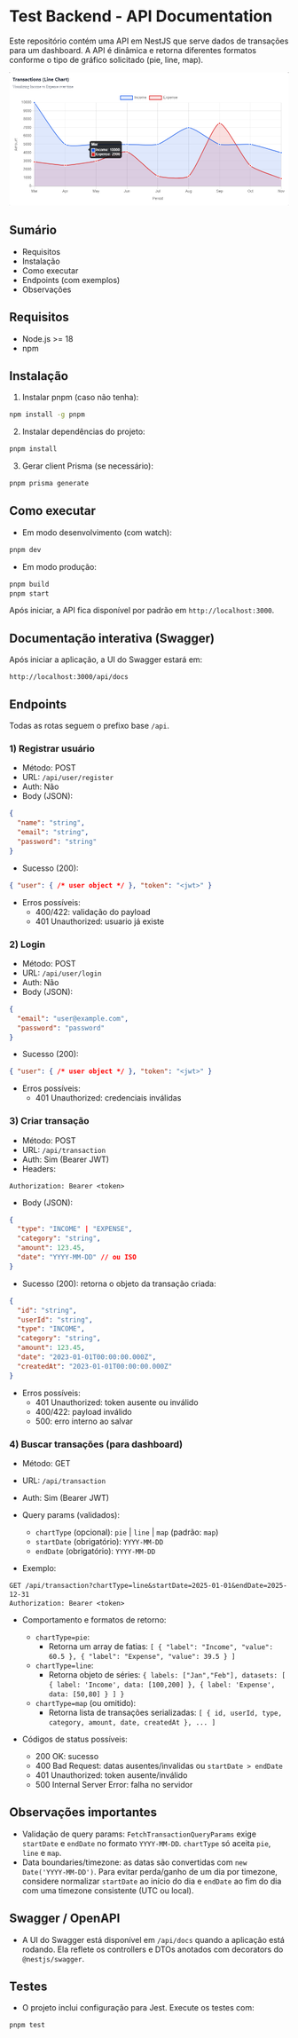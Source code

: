 # Test Backend - API Documentation

Este repositório contém uma API em NestJS que serve dados de transações para um dashboard. A API é dinâmica e retorna diferentes formatos conforme o tipo de gráfico solicitado (pie, line, map).

![Example line chart of transactions](https://raw.githubusercontent.com/isacrodriguesdev/test-backend/master/example.png)


## Sumário
- Requisitos
- Instalação
- Como executar
- Endpoints (com exemplos)
- Observações

## Requisitos
- Node.js >= 18
- npm

## Instalação

1. Instalar pnpm (caso não tenha):

```bash
npm install -g pnpm
```

2. Instalar dependências do projeto:

```bash
pnpm install
```

3. Gerar client Prisma (se necessário):

```bash
pnpm prisma generate
```

## Como executar

- Em modo desenvolvimento (com watch):

```bash
pnpm dev
```

- Em modo produção:

```bash
pnpm build
pnpm start
```

Após iniciar, a API fica disponível por padrão em `http://localhost:3000`.

## Documentação interativa (Swagger)

Após iniciar a aplicação, a UI do Swagger estará em:

```
http://localhost:3000/api/docs
```

## Endpoints

Todas as rotas seguem o prefixo base `/api`.

### 1) Registrar usuário
- Método: POST
- URL: `/api/user/register`
- Auth: Não
- Body (JSON):

```json
{
  "name": "string",
  "email": "string",
  "password": "string"
}
```

- Sucesso (200):

```json
{ "user": { /* user object */ }, "token": "<jwt>" }
```

- Erros possíveis:
  - 400/422: validação do payload
  - 401 Unauthorized: usuario já existe


### 2) Login
- Método: POST
- URL: `/api/user/login`
- Auth: Não
- Body (JSON):

```json
{
  "email": "user@example.com",
  "password": "password"
}
```

- Sucesso (200):

```json
{ "user": { /* user object */ }, "token": "<jwt>" }
```

- Erros possíveis:
  - 401 Unauthorized: credenciais inválidas


### 3) Criar transação
- Método: POST
- URL: `/api/transaction`
- Auth: Sim (Bearer JWT)
- Headers:

```
Authorization: Bearer <token>
```

- Body (JSON):

```json
{
  "type": "INCOME" | "EXPENSE",
  "category": "string",
  "amount": 123.45,
  "date": "YYYY-MM-DD" // ou ISO
}
```

- Sucesso (200): retorna o objeto da transação criada:

```json
{
  "id": "string",
  "userId": "string",
  "type": "INCOME",
  "category": "string",
  "amount": 123.45,
  "date": "2023-01-01T00:00:00.000Z",
  "createdAt": "2023-01-01T00:00:00.000Z"
}
```

- Erros possíveis:
  - 401 Unauthorized: token ausente ou inválido
  - 400/422: payload inválido
  - 500: erro interno ao salvar


### 4) Buscar transações (para dashboard)
- Método: GET
- URL: `/api/transaction`
- Auth: Sim (Bearer JWT)
- Query params (validados):
  - `chartType` (opcional): `pie` | `line` | `map` (padrão: `map`)
  - `startDate` (obrigatório): `YYYY-MM-DD`
  - `endDate` (obrigatório): `YYYY-MM-DD`

- Exemplo:

```
GET /api/transaction?chartType=line&startDate=2025-01-01&endDate=2025-12-31
Authorization: Bearer <token>
```

- Comportamento e formatos de retorno:
  - `chartType=pie`:
    - Retorna um array de fatias: `[ { "label": "Income", "value": 60.5 }, { "label": "Expense", "value": 39.5 } ]`
  - `chartType=line`:
    - Retorna objeto de séries: `{ labels: ["Jan","Feb"], datasets: [ { label: 'Income', data: [100,200] }, { label: 'Expense', data: [50,80] } ] }`
  - `chartType=map` (ou omitido):
    - Retorna lista de transações serializadas: `[ { id, userId, type, category, amount, date, createdAt }, ... ]`

- Códigos de status possíveis:
  - 200 OK: sucesso
  - 400 Bad Request: datas ausentes/invalidas ou `startDate > endDate`
  - 401 Unauthorized: token ausente/inválido
  - 500 Internal Server Error: falha no servidor


## Observações importantes

- Validação de query params: `FetchTransactionQueryParams` exige `startDate` e `endDate` no formato `YYYY-MM-DD`. `chartType` só aceita `pie`, `line` e `map`.
- Data boundaries/timezone: as datas são convertidas com `new Date('YYYY-MM-DD')`. Para evitar perda/ganho de um dia por timezone, considere normalizar `startDate` ao início do dia e `endDate` ao fim do dia com uma timezone consistente (UTC ou local).

## Swagger / OpenAPI

- A UI do Swagger está disponível em `/api/docs` quando a aplicação está rodando. Ela reflete os controllers e DTOs anotados com decorators do `@nestjs/swagger`.

## Testes

- O projeto inclui configuração para Jest. Execute os testes com:

```bash
pnpm test
```
